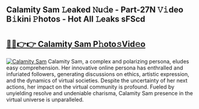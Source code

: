 ## Calamity Sam 𝙻eaked 𝙽u𝚍e - Part-27N 𝚅𝚒deo B𝚒kini 𝙿hotos - Hot All 𝙻eaks sFScd

# <h2><a href="http://ld4w2n7.urlbe.top/?page=Calamity+Sam">🔗🔗👉👉 Calamity Sam P𝚑oto𝚜Vid𝚎o</a></h2>

[![Calamity Sam](https://i.imgur.com/eBuTRDB.gif)](http://ld4w2n7.urlbe.top/?page=Calamity+Sam)
Calamity Sam, a complex and polarizing persona, eludes easy comprehension. Her innovative online persona has enthralled and infuriated followers, generating discussions on ethics, artistic expression, and the dynamics of virtual societies. Despite the uncertainty of her next actions, her impact on the virtual community is profound. Fueled by unyielding resolve and undeniable charisma, Calamity Sam presence in the virtual universe is unparalleled.
